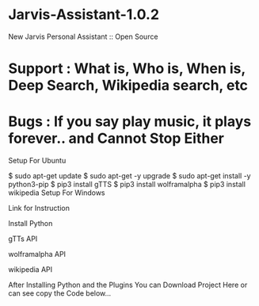 # Jarvis-Assistant-1.0.2
New Jarvis Personal Assistant :: Open Source 

# Support : What is, Who is, When is, Deep Search, Wikipedia search, etc

# Bugs : If you say play music, it plays forever.. and Cannot Stop Either



Setup For Ubuntu

$ sudo apt-get update
$ sudo apt-get -y upgrade
$ sudo apt-get install -y python3-pip
$ pip3 install gTTS
$ pip3 install wolframalpha
$ pip3 install wikipedia
Setup For Windows

Link for Instruction

Install Python

gTTs API

wolframalpha API

wikipedia API



After Installing Python and the Plugins You can Download Project Here or can see copy the Code below...
